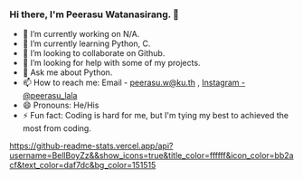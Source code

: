 ### Hi there, I'm Peerasu Watanasirang. 👋

- 🔭 I’m currently working on N/A.
- 🌱 I’m currently learning Python, C.
- 👯 I’m looking to collaborate on Github.
- 🤔 I’m looking for help with some of my projects.
- 💬 Ask me about Python.
- 📫 How to reach me: Email - peerasu.w@ku.th , [Instagram - @peerasu_lala](https://www.instagram.com/peerasu_lala/)
- 😄 Pronouns: He/His
- ⚡ Fun fact: Coding is hard for me, but I'm tying my best to achieved the most from coding.


https://github-readme-stats.vercel.app/api?username=BellBoyZz&&show_icons=true&title_color=ffffff&icon_color=bb2acf&text_color=daf7dc&bg_color=151515
